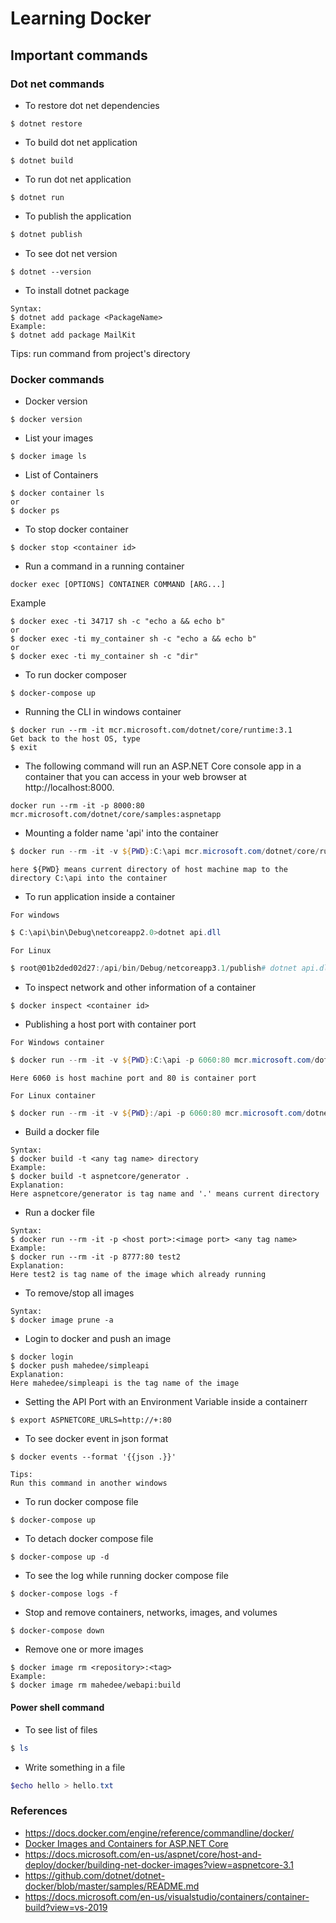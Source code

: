 # Learning Docker

## Important commands
### Dot net commands

* To restore dot net dependencies
```
$ dotnet restore
```

* To build dot net application  
```
$ dotnet build
```

* To run dot net application  
```
$ dotnet run
```

* To publish the application
```powershell
$ dotnet publish
```

* To see dot net version
```
$ dotnet --version
```
* To install dotnet package
```
Syntax:
$ dotnet add package <PackageName> 
Example:
$ dotnet add package MailKit 
```
Tips: run command from project's directory
### Docker commands

* Docker version 
```
$ docker version
```

* List your images
```
$ docker image ls
```

* List of Containers
```
$ docker container ls
or
$ docker ps
```

* To stop docker container
```
$ docker stop <container id>
```

* Run a command in a running container
```
docker exec [OPTIONS] CONTAINER COMMAND [ARG...]
```
Example
```
$ docker exec -ti 34717 sh -c "echo a && echo b"
or
$ docker exec -ti my_container sh -c "echo a && echo b"
or 
$ docker exec -ti my_container sh -c "dir"
```
* To run docker composer
```
$ docker-compose up
```

* Running the CLI in windows container
```
$ docker run --rm -it mcr.microsoft.com/dotnet/core/runtime:3.1
Get back to the host OS, type
$ exit
```

* The following command will run an ASP.NET Core console app in a container that you can access in your web browser at http://localhost:8000.
```
docker run --rm -it -p 8000:80 mcr.microsoft.com/dotnet/core/samples:aspnetapp
````

* Mounting a folder name 'api' into the container 
```powershell
$ docker run --rm -it -v ${PWD}:C:\api mcr.microsoft.com/dotnet/core/runtime:3.1
```
```text
here ${PWD} means current directory of host machine map to the directory C:\api into the container
```

* To run application inside a container 
```text
For windows
```
```powershell
$ C:\api\bin\Debug\netcoreapp2.0>dotnet api.dll
```
```text
For Linux
```
```powershell
$ root@01b2ded02d27:/api/bin/Debug/netcoreapp3.1/publish# dotnet api.dll
```

* To inspect network and other information of a container
```text
$ docker inspect <container id>
```

* Publishing a host port with container port 
```text
For Windows container
```
```powershell
$ docker run --rm -it -v ${PWD}:C:\api -p 6060:80 mcr.microsoft.com/dotnet/core/aspnet:3.1  
```
```text
Here 6060 is host machine port and 80 is container port
```
```text
For Linux container
```
```powershell
$ docker run --rm -it -v ${PWD}:/api -p 6060:80 mcr.microsoft.com/dotnet/core/aspnet:3.1      
```

* Build a docker file 
```
Syntax:
$ docker build -t <any tag name> directory
Example:
$ docker build -t aspnetcore/generator .   
Explanation: 
Here aspnetcore/generator is tag name and '.' means current directory
```

* Run a docker file 
```
Syntax:
$ docker run --rm -it -p <host port>:<image port> <any tag name>
Example:
$ docker run --rm -it -p 8777:80 test2  
Explanation: 
Here test2 is tag name of the image which already running
```

* To remove/stop all images 
```
Syntax:
$ docker image prune -a
```

* Login to docker and push an image
```
$ docker login 
$ docker push mahedee/simpleapi  
Explanation: 
Here mahedee/simpleapi is the tag name of the image
```

* Setting the API Port with an Environment Variable inside a containerr
```
$ export ASPNETCORE_URLS=http://+:80
```
* To see docker event in json format
```
$ docker events --format '{{json .}}'

Tips:
Run this command in another windows
```
* To run docker compose file
```
$ docker-compose up
```

* To detach docker compose file
```
$ docker-compose up -d
```

* To see the log while running docker compose file
```
$ docker-compose logs -f
```
* Stop and remove containers, networks, images, and volumes
```
$ docker-compose down
```

* Remove one or more images
```
$ docker image rm <repository>:<tag>
Example:
$ docker image rm mahedee/webapi:build
```
#### Power shell command 
* To see list of files
```powershell
$ ls  
```

* Write something in a file 
```powershell
$echo hello > hello.txt
```


### References 
* https://docs.docker.com/engine/reference/commandline/docker/
* [Docker Images and Containers for ASP.NET Core](https://app.pluralsight.com/library/courses/docker-images-containers-aspdotnet-core/table-of-contents)
* https://docs.microsoft.com/en-us/aspnet/core/host-and-deploy/docker/building-net-docker-images?view=aspnetcore-3.1
* https://github.com/dotnet/dotnet-docker/blob/master/samples/README.md
* https://docs.microsoft.com/en-us/visualstudio/containers/container-build?view=vs-2019